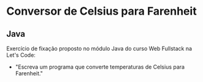# Conversor de Celsius para Farenheit

## Java

Exercício de fixação proposto no módulo Java do curso Web Fullstack na Let's Code:

- "Escreva um programa que converte temperaturas de Celsius para Farenheit."
